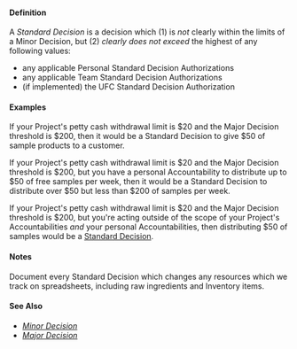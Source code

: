 #### Definition

A *Standard Decision* is a decision which (1) is *not* clearly within the limits of a Minor Decision, but (2) *clearly does not exceed* the highest of any following values:
 
* any applicable Personal Standard Decision Authorizations
* any applicable Team Standard Decision Authorizations
* (if implemented) the UFC Standard Decision Authorization


#### Examples

If your Project's petty cash withdrawal limit is $20 and the Major Decision threshold is $200, then it would be a Standard Decision to give $50 of sample products to a customer.

If your Project's petty cash withdrawal limit is $20 and the Major Decision threshold is $200, but you have a personal Accountability to distribute up to $50 of free samples per week, then it would be a Standard Decision to distribute over $50 but less than $200 of samples per week.

If your Project's petty cash withdrawal limit is $20 and the Major Decision threshold is $200, but you're acting outside of the scope of your Project's Accountabilities *and* your personal Accountabilities, then distributing $50 of samples would be a [Standard Decision](https://github.com/gcassel/Modular-Organizing-Terminology/blob/JOBranch/compound-terms/standard-decision.md).

#### Notes

Document every Standard Decision which changes any resources which we track on spreadsheets, including raw ingredients and Inventory items.

#### See Also

* *[Minor Decision](https://github.com/gcassel/Modular-Organizing-Terminology/blob/JOBranch/compound-terms/minor-decision.md)*
* *[Major Decision](https://github.com/gcassel/Modular-Organizing-Terminology/blob/JOBranch/compound-terms/major-decision.md)*
